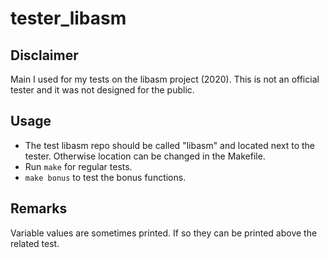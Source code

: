 # tester_libasm

## Disclaimer

Main I used for my tests on the libasm project (2020). This is not an official tester and it was not designed for the public.

## Usage

- The test libasm repo should be called "libasm" and located next to the tester. Otherwise location can be changed in the Makefile.
- Run `make` for regular tests.
- `make bonus` to test the bonus functions.

## Remarks

Variable values are sometimes printed. If so they can be printed above the related test.
